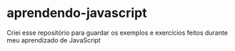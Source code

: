 # aprendendo-javascript
Criei esse repositório para guardar os exemplos e exercícios feitos durante meu aprendizado de JavaScript
